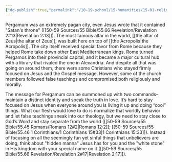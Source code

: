 ```yaml
---
{"dg-publish":true,"permalink":"/10-19-school/15-humanities/15-01-religion/church-history/pergamum/","created":"2023-10-20"}
---
```


Pergamum was an extremely pagan city, even Jesus wrote that it contained "Satan's throne" ([[50-59 Sources/55 Bible/55.66 Revelation/Revelation 2#13\|Revelation 2:13]]). The most famous altar in the world, [[the altar of Zeus\|the altar of Zeus]], was built here on top of [[the Acropolis\|the Acropolis]]. The city itself received special favor from Rome because they helped Rome take down other East Mediterranean kings. Rome turned Pergamos into their provincial capital, and it became a major cultural hub with a library that rivaled the one in Alexandria. And despite all that was going on around them, there were some Christians who stayed firmly focused on Jesus and the Gospel message. However, some of the church members followed false teachings and compromised both religiously and morally.

The message for Pergamum can be summoned up with two commands–maintain a distinct identity and speak the truth in love. It’s hard to stay focused on Jesus when everyone around you is living it up and doing “cool” things. What our flesh would love to do is normalize that worldly behavior and let false teachings sneak into our theology, but we need to stay close to God’s Word and stay separate from the world ([[50-59 Sources/55 Bible/55.45 Romans/Romans 12#2\|Romans 12:2]]; [[50-59 Sources/55 Bible/55.46 1 Corinthians/1 Corinthians 15#33\|1 Corinthians 15:33]]). Instead of focusing on all the seemingly fun yet sinful things that unbelievers are doing, think about "hidden manna" Jesus has for you and the "white stone" in His kingdom with your special name on it ([[50-59 Sources/55 Bible/55.66 Revelation/Revelation 2#17\|Revelation 2:17]]).
